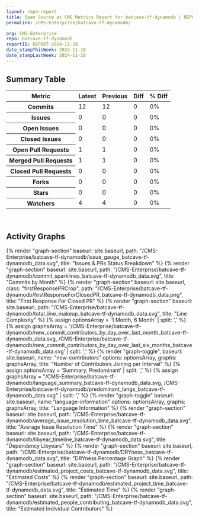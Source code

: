 ```yaml
---
layout: repo-report
title: Open Source at CMS Metrics Report for batcave-tf-dynamodb | REPORT-2024-11-10
permalink: /CMS-Enterprise/batcave-tf-dynamodb/

org: CMS-Enterprise
repo: batcave-tf-dynamodb
reportID: REPORT-2024-11-10
date_stampThisWeek: 2024-11-10
date_stampLastWeek: 2024-11-10
---
```

<div class="summary-table">
  <table class="usa-table usa-table--borderless">
    <h2> Summary Table </h2>
    <thead>
      <tr>
        <th scope="col">Metric</th>
        <th scope="col">Latest</th>
        <th scope="col">Previous</th>
        <th scope="col">Diff</th>
        <th scope="col">% Diff</th>
      </tr>
    </thead>
    <tbody>
      <tr>
        <th scope="row">Commits</th>
        <td>12</td>
        <td>12</td>
        <td style="" >0</td>
        <td style="" >0%</td>
      </tr>
      <tr>
        <th scope="row">Issues</th>
        <td>0</td>
        <td>0</td>
        <td style="" >0</td>
        <td style="" >0%</td>
      </tr>
      <tr>
        <th scope="row">Open Issues</th>
        <td>0</td>
        <td>0</td>
        <td style="" >0</td>
        <td style="" >0%</td>
      </tr>
      <tr>
        <th scope="row">Closed Issues</th>
        <td>0</td>
        <td>0</td>
        <td style="" >0</td>
        <td style="" >0%</td>
      </tr>
      <tr>
        <th scope="row">Open Pull Requests</th>
        <td>1</td>
        <td>1</td>
        <td style="" >0</td>
        <td style="" >0%</td>
      </tr>
      <tr>
        <th scope="row">Merged Pull Requests</th>
        <td>1</td>
        <td>1</td>
        <td style="" >0</td>
        <td style="" >0%</td>
      </tr>
      <tr>
        <th scope="row">Closed Pull Requests</th>
        <td>0</td>
        <td>0</td>
        <td style="" >0</td>
        <td style="" >0%</td>
      </tr>
      <tr>
        <th scope="row">Forks</th>
        <td>0</td>
        <td>0</td>
        <td style="" >0</td>
        <td style="" >0%</td>
      </tr>
      <tr>
        <th scope="row">Stars</th>
        <td>0</td>
        <td>0</td>
        <td style="" >0</td>
        <td style="" >0%</td>
      </tr>
      <tr>
        <th scope="row">Watchers</th>
        <td>4</td>
        <td>4</td>
        <td style="" >0</td>
        <td style="" >0%</td>
      </tr>
    </tbody>
  </table>
</div>
<div class="graph-container">
  <br>
  <h2>Activity Graphs</h2>
  <div class="all-graphs">
    <!--- Issues/PRs Status Breakdown Graph -->
    {% render "graph-section"  baseurl: site.baseurl, path: "/CMS-Enterprise/batcave-tf-dynamodb/issue_gauge_batcave-tf-dynamodb_data.svg", title: "Issues & PRs Status Breakdown" %}
    <!--- Contributor Activity Line Graph -->
    {% render "graph-section" baseurl: site.baseurl, path: "/CMS-Enterprise/batcave-tf-dynamodb/commit_sparklines_batcave-tf-dynamodb_data.svg", title: "Commits by Month" %}
    <!--- First Response For Closed PR Scatterplot -->
    {% render "graph-section" baseurl: site.baseurl, class: "firstResponsePRCrop", path: "/CMS-Enterprise/batcave-tf-dynamodb/firstResponseForClosedPR_batcave-tf-dynamodb_data.png", title: "First Response For Closed PR" %}
    <!--- Line Complexity Graphs -->
    {% render "graph-section" baseurl: site.baseurl, path: "/CMS-Enterprise/batcave-tf-dynamodb/total_line_makeup_batcave-tf-dynamodb_data.svg", title: "Line Complexity" %}
    <!--- New Commit Contributors by Day over Last Month and Last 6 Months -->
      {% assign optionsArray = '1 Month, 6 Month' | split: ',' %}
      {% assign graphsArray = '/CMS-Enterprise/batcave-tf-dynamodb/new_commit_contributors_by_day_over_last_month_batcave-tf-dynamodb_data.svg, /CMS-Enterprise/batcave-tf-dynamodb/new_commit_contributors_by_day_over_last_six_months_batcave-tf-dynamodb_data.svg' | split: ',' %}
      {% render "graph-toggle", baseurl: site.baseurl, name: "new-contributors" options: optionsArray, graphs: graphsArray, title: "Number of Contributors Joining per Interval" %}
    <!-- Languages Graphs - Summary + Predominant -->
    {% assign optionsArray = 'Summary, Predominant' | split: ',' %}
    {% assign graphsArray = "/CMS-Enterprise/batcave-tf-dynamodb/language_summary_batcave-tf-dynamodb_data.svg, /CMS-Enterprise/batcave-tf-dynamodb/predominant_langs_batcave-tf-dynamodb_data.svg" | split: ',' %}
    {% render "graph-toggle" baseurl: site.baseurl, name:"language-information" options: optionsArray, graphs: graphsArray, title: "Language Information" %}
    <!-- Average Issue Resolution Time -->
    {% render "graph-section" baseurl: site.baseurl, path: "/CMS-Enterprise/batcave-tf-dynamodb/average_issue_resolution_time_batcave-tf-dynamodb_data.svg", title: "Average Issue Resolution Time" %}
    <!-- Libyear Timeline Graph -->
    {% render "graph-section" baseurl: site.baseurl, path: "/CMS-Enterprise/batcave-tf-dynamodb/libyear_timeline_batcave-tf-dynamodb_data.svg", title: "Dependency Libyears" %}
    <!-- DRYness Percentages Graph -->
    {% render "graph-section" baseurl: site.baseurl, path: "/CMS-Enterprise/batcave-tf-dynamodb/DRYness_batcave-tf-dynamodb_data.svg", title: "DRYness Percentage Graph" %}
    <!-- Cost Estimate Chart -->
    {% render "graph-section" baseurl: site.baseurl, path: "/CMS-Enterprise/batcave-tf-dynamodb/estimated_project_costs_batcave-tf-dynamodb_data.svg", title: "Estimated Costs" %}
     <!-- Time Estimate Chart -->
    {% render "graph-section" baseurl: site.baseurl, path: "/CMS-Enterprise/batcave-tf-dynamodb/estimated_project_time_batcave-tf-dynamodb_data.svg", title: "Estimated Time" %}
    <!-- Contributor Estimate Chart -->
    {% render "graph-section" baseurl: site.baseurl, path: "/CMS-Enterprise/batcave-tf-dynamodb/estimated_people_contributing_batcave-tf-dynamodb_data.svg", title: "Estimated Individual Contributors" %}
</div>